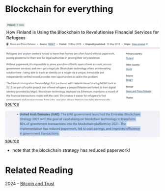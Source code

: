 
# Blockchain for everything

![](assets/finland-blockchain-for-financial-services.png)
[source](https://reliefweb.int/report/finland/how-finland-using-blockchain-revolutionise-financial-services-refugees)

![](assets/Pasted%20image%2020250916072542.png)
[source](https://bsvblockchain.org/6-countries-using-blockchain-right-now/)
- note that the blockchain strategy has reduced paperwork!


# Related Reading

2024 - [Bitcoin and Trust](https://mircealungu.com/essays/bitcoin-and-trust.html)


